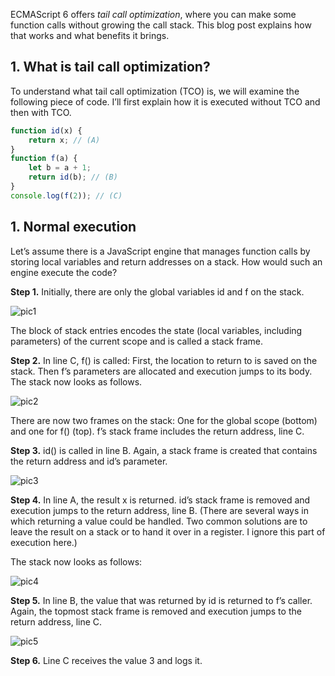 ECMAScript 6 offers *tail call optimization*, where you can make some function calls without growing the call stack. This blog post explains how that works and what benefits it brings.

## 1. What is tail call optimization?

To understand what tail call optimization (TCO) is, we will examine the following piece of code. I’ll first explain how it is executed without TCO and then with TCO.

```js
function id(x) {
    return x; // (A)
}
function f(a) {
    let b = a + 1;
    return id(b); // (B)
}
console.log(f(2)); // (C)
```

## 1. Normal execution

Let’s assume there is a JavaScript engine that manages function calls by storing local variables and return addresses on a stack. How would such an engine execute the code?

**Step 1.** Initially, there are only the global variables id and f on the stack.

![pic1](http://2ality.com/2015/06/tail-call-optimization/stack_frames_1.jpg)

The block of stack entries encodes the state (local variables, including parameters) of the current scope and is called a stack frame.

**Step 2.** In line C, f() is called: First, the location to return to is saved on the stack. Then f’s parameters are allocated and execution jumps to its body. The stack now looks as follows.

![pic2](http://2ality.com/2015/06/tail-call-optimization/stack_frames_2.jpg)

There are now two frames on the stack: One for the global scope (bottom) and one for f() (top). f’s stack frame includes the return address, line C.

**Step 3.** id() is called in line B. Again, a stack frame is created that contains the return address and id’s parameter.

![pic3](http://2ality.com/2015/06/tail-call-optimization/stack_frames_3.jpg)

**Step 4.** In line A, the result x is returned. id’s stack frame is removed and execution jumps to the return address, line B. (There are several ways in which returning a value could be handled. Two common solutions are to leave the result on a stack or to hand it over in a register. I ignore this part of execution here.)

The stack now looks as follows:

![pic4](http://2ality.com/2015/06/tail-call-optimization/stack_frames_2.jpg)

**Step 5.** In line B, the value that was returned by id is returned to f’s caller. Again, the topmost stack frame is removed and execution jumps to the return address, line C.

![pic5](http://2ality.com/2015/06/tail-call-optimization/stack_frames_1.jpg)

**Step 6.** Line C receives the value 3 and logs it.
